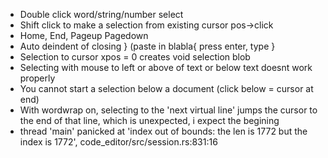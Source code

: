 - Double click word/string/number select 
- Shift click to make a selection from existing cursor pos->click
- Home, End, Pageup Pagedown 
- Auto deindent of closing } (paste in blabla{ press enter, type }
- Selection to cursor xpos = 0 creates void selection blob
- Selecting with mouse to left or above of text or below text doesnt work properly
- You cannot start a selection below a document (click below = cursor at end)
- With wordwrap on, selecting to the 'next virtual line' jumps the cursor to the end of that line, which is unexpected, i expect the begining
- thread 'main' panicked at 'index out of bounds: the len is 1772 but the index is 1772', code_editor/src/session.rs:831:16